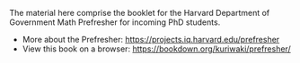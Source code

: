 The material here comprise the booklet for the Harvard Department of Government Math Prefresher for incoming PhD students.

- More about the Prefresher: https://projects.iq.harvard.edu/prefresher
- View this book on a browser: https://bookdown.org/kuriwaki/prefresher/ 